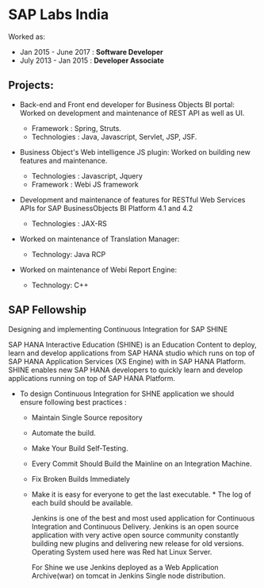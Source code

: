# SAP Labs India

Worked as:

- Jan 2015 - June 2017 : **Software Developer**
- July 2013 - Jan 2015 : **Developer Associate**

## Projects:

- Back-end and Front end developer for Business Objects BI portal:
  Worked on development and maintenance of REST API as well as UI.

  - Framework : Spring, Struts.
  - Technologies : Java, Javascript, Servlet, JSP, JSF.

- Business Object's Web intelligence JS plugin:
  Worked on building new features and maintenance.

  - Technologies : Javascript, Jquery
  - Framework : Webi JS framework

- Development and maintenance of features for RESTful Web Services APIs for SAP BusinessObjects BI Platform 4.1 and 4.2

  - Technologies : JAX-RS

- Worked on maintenance of Translation Manager:

  - Technology: Java RCP

- Worked on maintenance of Webi Report Engine:
  - Technology: C++

## SAP Fellowship

Designing and implementing Continuous Integration for SAP SHINE

SAP HANA Interactive Education (SHINE) is an Education Content to deploy, learn and develop applications from SAP HANA studio which runs on top of SAP HANA Application Services (XS Engine) with in SAP HANA Platform. SHINE enables new SAP HANA developers to quickly learn and develop applications running on top of SAP HANA Platform.

- To design Continuous Integration for SHNE application we should ensure following best practices :

  - Maintain Single Source repository
  - Automate the build.
  - Make Your Build Self-Testing.
  - Every Commit Should Build the Mainline on an Integration Machine.
  - Fix Broken Builds Immediately
  - Make it is easy for everyone to get the last executable. \* The log of each build should be available.

    Jenkins is one of the best and most used application for Continuous Integration and Continuous Delivery.
    Jenkins is an open source application with very active open source community constantly building new plugins and delivering new release for old versions.
    Operating System used here was Red hat Linux Server.

    For Shine we use Jenkins deployed as a Web Application Archive(war) on tomcat in Jenkins Single node distribution.
